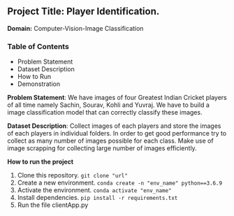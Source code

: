 ## Project Title: Player Identification.
**Domain:** Computer-Vision-Image Classification

### Table of Contents
- Problem Statement
- Dataset Description 
- How to Run
- Demonstration

**Problem Statement**: We have images of four Greatest Indian Cricket players of all time namely Sachin, Sourav, Kohli and Yuvraj. We have to build a image classification model that can correctly classify these images. 

**Dataset Description**: Collect images of each players and store the images of each players in individual folders. In order to get good performance try to collect as many number of images possible for each class. Make use of image scrapping for collecting large number of images efficiently.

**How to run the project**
1. Clone this repository. ``` git clone "url" ```
2. Create a new environment. ``` conda create -n "env_name" python==3.6.9 ```
3. Activate the environment. ``` conda activate "env_name" ```
4. Install dependencies. ``` pip install -r requirements.txt ```
5. Run the file clientApp.py
  
